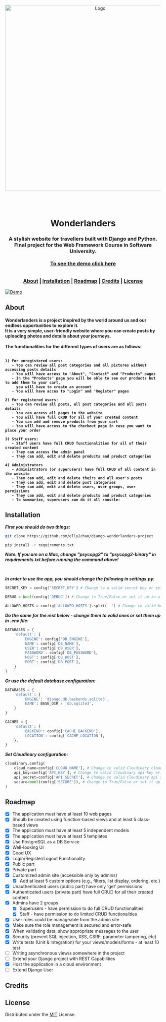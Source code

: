 <div align="center">
<p align=center>
<a href="https://softuni.bg">
<img src="http://innovationstarterbox.bg/wp-content/uploads/2016/05/Softuni_logo_trasparent.png" alt="Logo" width="600">
</a>
<p>
<br><br>
<h1 align=center>Wonderlanders</h1>
<h3 align=center>
A stylish website for travellers built with Django and Python.<br>
Final project for the Web Framework Course in Software University.<br>
<br>
<a href='https://wonderlanders.tk'> To see the demo click here </a>
<br><br>
	
[About](#about) | [Installation](#installation) | [Roadmap](#roadmap) | [Credits](#credits) | [License](#license)

</h3>
	 
</div>

 <a href="https://wonderlanders.tk">
 <img src="https://i.postimg.cc/Y2WCpxFB/Screenshot-2022-11-22-at-16-25-44.png" alt="Demo">
 </a

<!-- ABOUT -->
## About

<h4>
	Wonderlanders is a project inspired by the world around us and our endless opportunities to explore it.<br>
	It is a very simple, user-friendly website where you can create posts by uploading photos and details about your journeys.<br><br>
	The functionalities for the different types of users are as follows: <br><br>


	1) For unregistered users:
	   - You can review all post categories and all pictures without accessing posts details
	   - You will have access to "About", "Contact" and "Products" pages
	   - In the "Products" page you will be able to see our products but to add them to your cart,
	     you will have to create an account
	   - You will have acces to "Login" and "Register" pages

	2) For registered users:
	   - You can review all posts, all post categories and all posts details
	   - You can access all pages in the website
	   - You will have full CRUD for all of your created content
	   - You can add and remove products from your cart
	   - You will have access to the checkout page in case you want to place your order

	3) Staff users:
	   - Staff users have full CRUD functionalities for all of their created content
	   - They can access the admin panel
	   - They can add, edit and delete products and product categories

	4) Administrators
	   - Administrators (or superusers) have full CRUD of all content in the website
	   - They can add, edit and delete theirs and all user's posts
	   - They can add, edit and delete post categories
	   - They can add, edit and delete users, user groups, user permissions
	   - They can add, edit and delete products and product categories
	   - To summarize, superusers can do it all :muscle:
	
</h4>

	
<!-- INSTALLATION -->
## Installation

***First you should do two things:***

```bash
git clone https://github.com/elly2chan/django-wonderlanders-project
```
	
```bash
pip install -r requirements.txt
```
***Note: If you are on a Mac, change "psycopg2" to "psycopg2-binary" in requirements.txt before running the command above!***

<br>

***In order to use the app, you should change the following in settings.py:***

```python
SECRET_KEY = config['SECRET_KEY'] # Change to a valid secret key or set it up in a .env file

DEBUG = bool(config['DEBUG']) # Change to True/False or set it up in a .env file

ALLOWED_HOSTS = config['ALLOWED_HOSTS'].split(' ') # Change to valid hosts or set them in .env file
```

***Do the same for the rest below - change them to valid ones or set them up in .env file:***

```python
DATABASES = {
    'default': {
        'ENGINE': config['DB_ENGINE'],
        'NAME': config['DB_NAME'],
        'USER': config['DB_USER'],
        'PASSWORD': config['DB_PASSWORD'],
        'HOST': config['DB_HOST'],
        'PORT': config['DB_PORT'],
    }
}
```

***Or use the default database configuration:***

```python
DATABASES = {
    'default': {
        'ENGINE': 'django.db.backends.sqlite3',
        'NAME': BASE_DIR / 'db.sqlite3',
    }
}
```

```python
CACHES = {
    'default': {
        'BACKEND': config['CACHE_BACKEND'],
        'LOCATION': config['CACHE_LOCATION'],
    },
}
```

***Set Cloudinary configuration:***

```python
cloudinary.config(
    cloud_name=config['CLOUD_NAME'], # Change to valid Cloudinary cloud name or set it up in .env file
    api_key=config['API_KEY'], # Change to valid Cloudinary api key or set it up in .env file
    api_secret=config['API_SECRET'], # Change to valid Cloudinary api secret or set it up in .env file
    secure=bool(config['SECURE']), # Change to True/False or set it up in .env file
)
```

<!-- ROADMAP -->
## Roadmap

- [x] The application must have at least 10 web pages
- [x] Shoulb be created using function-based views and at least 5 class-based views
- [x] The application must have at least 5 independent models
- [x] The application must have at least 5 templates
- [x] Use PostgreSQL as a DB Service
- [x] Well-looking UI
- [x] Good UX
- [x] Login/Register/Logout Functionality
- [x] Public part
- [x] Private part
- [x] Customized admin site (accessible only by admins)
	- [x] Add at least 5 custom options (e.g., filters, list display, ordering, etc.)
- [x] Unauthenticated users (public part) have only 'get' permissions
- [x] Authenticated users (private part) have full CRUD for all their created content 
- [x] Admins have 2 groups
	- [x] Superusers - have permission to do full CRUD functionalities
	- [x] Staff - have permission to do limited CRUD functionalities
- [x] User roles could be manageable from the admin site
- [x] Make sure the role management is secured and error-safe
- [x] When validating data, show appropriate messages to the user
- [x] Security (prevent SQL injection, XSS, CSRF, parameter tampering, etc)
- [x] Write tests (Unit & Integration) for your views/models/forms - at least 10 test
- [ ] Writing asynchronous view/s somewhere in the project
- [ ] Extend your Django project with REST Capabilities
- [x] Host the application in a cloud environment
- [ ] Extend Django User

<!-- Credits -->
## Credits

<!-- LICENSE -->
## License

Distributed under the [MIT](https://github.com/elly2chan/wonderlanders-django-project/blob/main/LICENSE) License.
